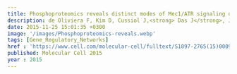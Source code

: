 ```yaml
---
title: Phosphoproteomics reveals distinct modes of Mec1/ATR signaling during DNA replication
description: de Oliviera F, Kim D, Cussiol J,<strong> Das J</strong>, Jeong M, Doerfler L, Schmidt K, Yu H, Smolka M
date: 2015-11-25 15:01:35 +0300
image: '/images/Phosphoproteomics-reveals.webp'
tags: [Gene_Regulatory_Networks]
href : 'https://www.cell.com/molecular-cell/fulltext/S1097-2765(15)00092-1?_returnURL=https%3A%2F%2Flinkinghub.elsevier.com%2Fretrieve%2Fpii%2FS1097276515000921%3Fshowall%3Dtrue'
published: Molecular Cell 2015
year : 2015
---
```

